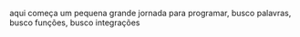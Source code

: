 aqui começa um pequena grande jornada para programar, busco palavras, busco funções, busco integrações
